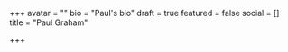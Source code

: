 +++
avatar = ""
bio = "Paul's bio"
draft = true
featured = false
social = []
title = "Paul Graham"

+++
